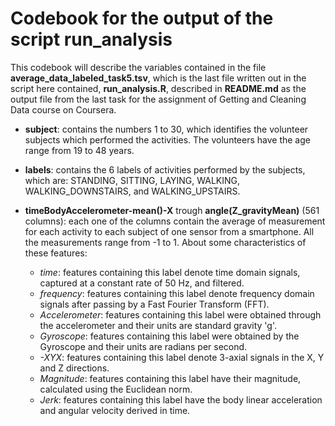 # Codebook for the output of the script run_analysis

This codebook will describe the variables contained in the file **average_data_labeled_task5.tsv**, which is the last file written out in the script here contained, **run_analysis.R**, described in **README.md** as the output file from the last task for the assignment of Getting and Cleaning Data course on Coursera. 

- **subject**: contains the numbers 1 to 30, which identifies the volunteer subjects which performed the activities. The volunteers have the age range from 19 to 48 years.

- **labels**: contains the 6 labels of activities performed by the subjects, which are: STANDING, SITTING, LAYING, WALKING, WALKING_DOWNSTAIRS, and WALKING_UPSTAIRS.

- **timeBodyAccelerometer-mean()-X** trough **angle(Z_gravityMean)** (561 columns): each one of the columns contain the average of measurement for each activity to each subject of one sensor from a smartphone. All the measurements range from -1 to 1.
About some characteristics of these features:
  - _time_: features containing this label denote time domain signals, captured at a constant rate of 50 Hz, and filtered. 
  - _frequency_: features containing this label denote frequency domain signals after passing by a Fast Fourier Transform (FFT).
  - _Accelerometer_: features containing this label were obtained through the accelerometer and their units are standard gravity 'g'.
  - _Gyroscope_: features containing this label were obtained by the Gyroscope and their units are radians per second.
  - _-XYX_: features containing this label denote 3-axial signals in the X, Y and Z directions.
  - _Magnitude_: features containing this label have their magnitude, calculated using the Euclidean norm.
  - _Jerk_: features containing this label have the body linear acceleration and angular velocity derived in time. 

